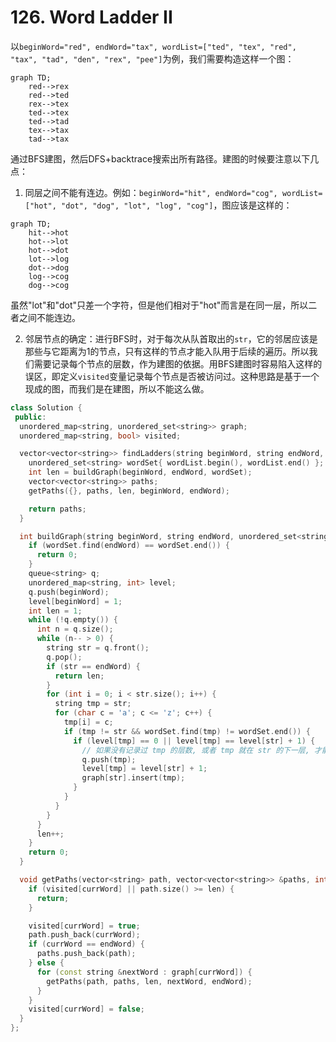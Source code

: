 # 126. Word Ladder II
以`beginWord="red", endWord="tax", wordList=["ted", "tex", "red", "tax", "tad", "den", "rex", "pee"]`为例，我们需要构造这样一个图：
```mermaid
graph TD;
    red-->rex
    red-->ted
    rex-->tex
    ted-->tex
    ted-->tad
    tex-->tax
    tad-->tax
```

通过BFS建图，然后DFS+backtrace搜索出所有路径。建图的时候要注意以下几点：
1. 同层之间不能有连边。例如：`beginWord="hit", endWord="cog", wordList=["hot", "dot", "dog", "lot", "log", "cog"]`，图应该是这样的：
```mermaid
graph TD;
    hit-->hot
    hot-->lot
    hot-->dot
    lot-->log
    dot-->dog
    log-->cog
    dog-->cog
```
虽然"lot"和"dot"只差一个字符，但是他们相对于"hot"而言是在同一层，所以二者之间不能连边。

2. 邻居节点的确定：进行BFS时，对于每次从队首取出的`str`，它的邻居应该是那些与它距离为1的节点，只有这样的节点才能入队用于后续的遍历。所以我们需要记录每个节点的层数，作为建图的依据。用BFS建图时容易陷入这样的误区，即定义`visited`变量记录每个节点是否被访问过。这种思路是基于一个现成的图，而我们是在建图，所以不能这么做。

```cpp
class Solution {
 public:
  unordered_map<string, unordered_set<string>> graph;
  unordered_map<string, bool> visited;

  vector<vector<string>> findLadders(string beginWord, string endWord, vector<string>& wordList) {
    unordered_set<string> wordSet{ wordList.begin(), wordList.end() };
    int len = buildGraph(beginWord, endWord, wordSet);
    vector<vector<string>> paths;
    getPaths({}, paths, len, beginWord, endWord);

    return paths;
  }

  int buildGraph(string beginWord, string endWord, unordered_set<string> &wordSet) {
    if (wordSet.find(endWord) == wordSet.end()) {
      return 0;
    }
    queue<string> q;
    unordered_map<string, int> level;
    q.push(beginWord);
    level[beginWord] = 1;
    int len = 1;
    while (!q.empty()) {
      int n = q.size();
      while (n-- > 0) {
        string str = q.front();
        q.pop();
        if (str == endWord) {
          return len;
        }
        for (int i = 0; i < str.size(); i++) {
          string tmp = str;
          for (char c = 'a'; c <= 'z'; c++) {
            tmp[i] = c;
            if (tmp != str && wordSet.find(tmp) != wordSet.end()) {
              if (level[tmp] == 0 || level[tmp] == level[str] + 1) {
                // 如果没有记录过 tmp 的层数, 或者 tmp 就在 str 的下一层, 才能将 tmp 入队并加入到 str 的邻接表.
                q.push(tmp);
                level[tmp] = level[str] + 1;
                graph[str].insert(tmp);
              }
            }
          }
        }
      }
      len++;
    }
    return 0;
  }

  void getPaths(vector<string> path, vector<vector<string>> &paths, int len, string currWord, string endWord) {
    if (visited[currWord] || path.size() >= len) {
      return;
    }

    visited[currWord] = true;
    path.push_back(currWord);
    if (currWord == endWord) {
      paths.push_back(path);
    } else {
      for (const string &nextWord : graph[currWord]) {
        getPaths(path, paths, len, nextWord, endWord);
      }
    }
    visited[currWord] = false;
  }
};
```